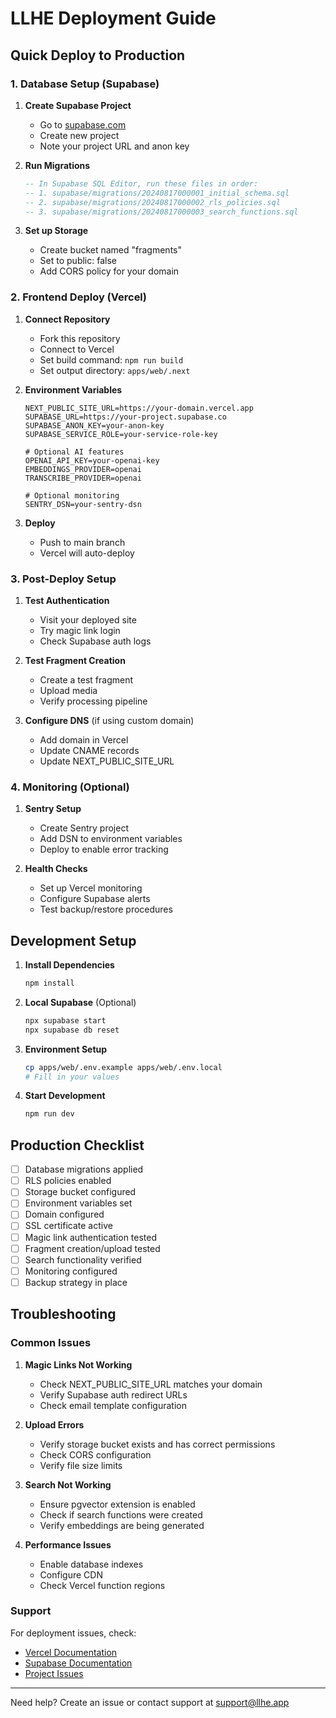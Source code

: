# LLHE Deployment Guide

## Quick Deploy to Production

### 1. Database Setup (Supabase)

1. **Create Supabase Project**
   - Go to [supabase.com](https://supabase.com)
   - Create new project
   - Note your project URL and anon key

2. **Run Migrations**
   ```sql
   -- In Supabase SQL Editor, run these files in order:
   -- 1. supabase/migrations/20240817000001_initial_schema.sql
   -- 2. supabase/migrations/20240817000002_rls_policies.sql  
   -- 3. supabase/migrations/20240817000003_search_functions.sql
   ```

3. **Set up Storage**
   - Create bucket named "fragments"
   - Set to public: false
   - Add CORS policy for your domain

### 2. Frontend Deploy (Vercel)

1. **Connect Repository**
   - Fork this repository
   - Connect to Vercel
   - Set build command: `npm run build`
   - Set output directory: `apps/web/.next`

2. **Environment Variables**
   ```env
   NEXT_PUBLIC_SITE_URL=https://your-domain.vercel.app
   SUPABASE_URL=https://your-project.supabase.co
   SUPABASE_ANON_KEY=your-anon-key
   SUPABASE_SERVICE_ROLE=your-service-role-key
   
   # Optional AI features
   OPENAI_API_KEY=your-openai-key
   EMBEDDINGS_PROVIDER=openai
   TRANSCRIBE_PROVIDER=openai
   
   # Optional monitoring
   SENTRY_DSN=your-sentry-dsn
   ```

3. **Deploy**
   - Push to main branch
   - Vercel will auto-deploy

### 3. Post-Deploy Setup

1. **Test Authentication**
   - Visit your deployed site
   - Try magic link login
   - Check Supabase auth logs

2. **Test Fragment Creation**
   - Create a test fragment
   - Upload media
   - Verify processing pipeline

3. **Configure DNS** (if using custom domain)
   - Add domain in Vercel
   - Update CNAME records
   - Update NEXT_PUBLIC_SITE_URL

### 4. Monitoring (Optional)

1. **Sentry Setup**
   - Create Sentry project
   - Add DSN to environment variables
   - Deploy to enable error tracking

2. **Health Checks**
   - Set up Vercel monitoring
   - Configure Supabase alerts
   - Test backup/restore procedures

## Development Setup

1. **Install Dependencies**
   ```bash
   npm install
   ```

2. **Local Supabase** (Optional)
   ```bash
   npx supabase start
   npx supabase db reset
   ```

3. **Environment Setup**
   ```bash
   cp apps/web/.env.example apps/web/.env.local
   # Fill in your values
   ```

4. **Start Development**
   ```bash
   npm run dev
   ```

## Production Checklist

- [ ] Database migrations applied
- [ ] RLS policies enabled
- [ ] Storage bucket configured
- [ ] Environment variables set
- [ ] Domain configured
- [ ] SSL certificate active
- [ ] Magic link authentication tested
- [ ] Fragment creation/upload tested
- [ ] Search functionality verified
- [ ] Monitoring configured
- [ ] Backup strategy in place

## Troubleshooting

### Common Issues

1. **Magic Links Not Working**
   - Check NEXT_PUBLIC_SITE_URL matches your domain
   - Verify Supabase auth redirect URLs
   - Check email template configuration

2. **Upload Errors**
   - Verify storage bucket exists and has correct permissions
   - Check CORS configuration
   - Verify file size limits

3. **Search Not Working**
   - Ensure pgvector extension is enabled
   - Check if search functions were created
   - Verify embeddings are being generated

4. **Performance Issues**
   - Enable database indexes
   - Configure CDN
   - Check Vercel function regions

### Support

For deployment issues, check:
- [Vercel Documentation](https://vercel.com/docs)
- [Supabase Documentation](https://supabase.com/docs)
- [Project Issues](https://github.com/your-repo/issues)

---

Need help? Create an issue or contact support at support@llhe.app

